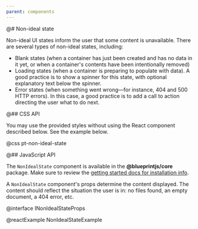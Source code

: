 ```yaml
---
parent: components
---
```


@# Non-ideal state

Non-ideal UI states inform the user that some content is unavailable. There are several types of
non-ideal states, including:

* Blank states (when a container has just been created and has no data in it yet,
or when a container's contents have been intentionally removed)
* Loading states (when a container is preparing to populate with data).
A good practice is to show a spinner for this state, with optional explanatory text
below the spinner.
* Error states (when something went wrong&mdash;for instance, 404 and 500 HTTP errors).
In this case, a good practice is to add a call to action directing the user what to do next.

@## CSS API

You may use the provided styles without using the React component described below.
See the example below.

@css pt-non-ideal-state

@## JavaScript API

The `NonIdealState` component is available in the __@blueprintjs/core__ package.
Make sure to review the [getting started docs for installation info](#blueprint/getting-started).

A `NonIdealState` component's props determine the content displayed. The content should
reflect the situation the user is in: no files found, an empty document, a 404 error, etc.

@interface INonIdealStateProps

@reactExample NonIdealStateExample
